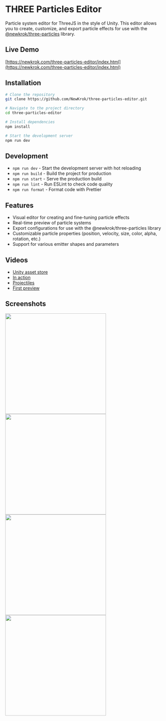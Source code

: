 # THREE Particles Editor

Particle system editor for ThreeJS in the style of Unity. This editor allows you to create, customize, and export particle effects for use with the [@newkrok/three-particles](https://github.com/NewKrok/three-particles) library.

## Live Demo

[https://newkrok.com/three-particles-editor/index.html](https://newkrok.com/three-particles-editor/index.html)

## Installation

```bash
# Clone the repository
git clone https://github.com/NewKrok/three-particles-editor.git

# Navigate to the project directory
cd three-particles-editor

# Install dependencies
npm install

# Start the development server
npm run dev
```

## Development

- `npm run dev` - Start the development server with hot reloading
- `npm run build` - Build the project for production
- `npm run start` - Serve the production build
- `npm run lint` - Run ESLint to check code quality
- `npm run format` - Format code with Prettier

## Features

- Visual editor for creating and fine-tuning particle effects
- Real-time preview of particle systems
- Export configurations for use with the @newkrok/three-particles library
- Customizable particle properties (position, velocity, size, color, alpha, rotation, etc.)
- Support for various emitter shapes and parameters

## Videos

- [Unity asset store](https://youtu.be/fdtoft1AXBk)
- [In action](https://youtu.be/5IUqO5P-T6Q)
- [Projectiles](https://youtu.be/Q352JuxON04)
- [First preview](https://youtu.be/dtN_bndvoGU)

## Screenshots

<img src="https://user-images.githubusercontent.com/13141660/167223378-e3002af9-2800-49b3-a955-9cb5fb54b103.png" width="320px">
<img src="https://user-images.githubusercontent.com/13141660/167223438-493cf422-c327-43d3-a622-dacc20ddc07e.png" width="320px">
<img src="https://user-images.githubusercontent.com/13141660/167223497-c4880d7c-eec2-4c41-b83e-82cc571e64c3.png" width="320px">
<img src="https://user-images.githubusercontent.com/13141660/167223587-a5bd6e40-ef4f-434f-a952-aad56041def7.png" width="320px">
